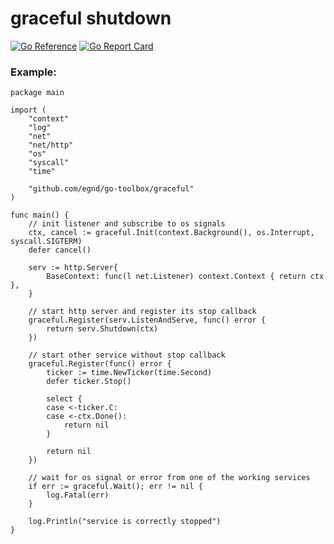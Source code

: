 # graceful shutdown

[![Go Reference](https://pkg.go.dev/badge/github.com/egnd/go-toolbox/graceful.svg)](https://pkg.go.dev/github.com/egnd/go-toolbox/graceful)
[![Go Report Card](https://goreportcard.com/badge/github.com/egnd/go-toolbox/graceful)](https://goreportcard.com/report/github.com/egnd/go-toolbox/graceful)

### Example:
```golang
package main

import (
	"context"
	"log"
	"net"
	"net/http"
	"os"
	"syscall"
	"time"

	"github.com/egnd/go-toolbox/graceful"
)

func main() {
	// init listener and subscribe to os signals
	ctx, cancel := graceful.Init(context.Background(), os.Interrupt, syscall.SIGTERM)
	defer cancel()

	serv := http.Server{
		BaseContext: func(l net.Listener) context.Context { return ctx },
	}

	// start http server and register its stop callback
	graceful.Register(serv.ListenAndServe, func() error {
		return serv.Shutdown(ctx)
	})

	// start other service without stop callback
	graceful.Register(func() error {
		ticker := time.NewTicker(time.Second)
		defer ticker.Stop()

		select {
		case <-ticker.C:
		case <-ctx.Done():
			return nil
		}

		return nil
	})

	// wait for os signal or error from one of the working services
	if err := graceful.Wait(); err != nil {
		log.Fatal(err)
	}

	log.Println("service is correctly stopped")
}
```
